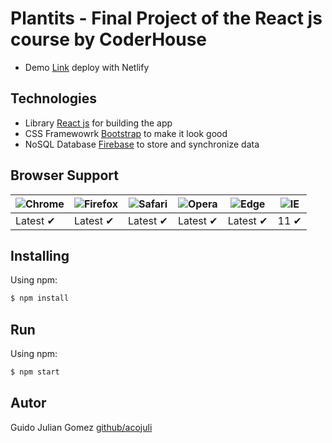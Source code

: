 # Plantits - Final Project of the React js course by CoderHouse
- Demo [Link](https://plantits.netlify.app/) deploy with Netlify

## Technologies

- Library [React js](https://reactjs.org/) for building the app
- CSS Framewowrk [Bootstrap](https://getbootstrap.com/) to make it look good
- NoSQL Database [Firebase](https://firebase.google.com/)  to store and synchronize data 

## Browser Support

![Chrome](https://raw.github.com/alrra/browser-logos/master/src/chrome/chrome_48x48.png) | ![Firefox](https://raw.github.com/alrra/browser-logos/master/src/firefox/firefox_48x48.png) | ![Safari](https://raw.github.com/alrra/browser-logos/master/src/safari/safari_48x48.png) | ![Opera](https://raw.github.com/alrra/browser-logos/master/src/opera/opera_48x48.png) | ![Edge](https://raw.github.com/alrra/browser-logos/master/src/edge/edge_48x48.png) | ![IE](https://raw.github.com/alrra/browser-logos/master/src/archive/internet-explorer_9-11/internet-explorer_9-11_48x48.png) |
--- | --- | --- | --- | --- | --- |
Latest ✔ | Latest ✔ | Latest ✔ | Latest ✔ | Latest ✔ | 11 ✔ |

## Installing

Using npm:

```bash
$ npm install
```
## Run

Using npm:

```bash
$ npm start
```

## Autor

Guido Julian Gomez [github/acojuli](https://github.com/acojuli)